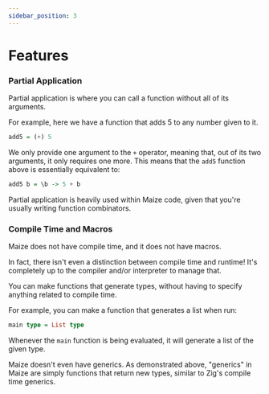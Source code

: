```yaml
---
sidebar_position: 3
---
```


# Features

### Partial Application
Partial application is where you can call a function without all of its
arguments.

For example, here we have a function that adds 5 to any number given to it.
```haskell
add5 = (+) 5
```
We only provide one argument to the `+` operator, meaning that, out of its two
arguments, it only requires one more. This means that the `add5` function above
is essentially equivalent to:
```haskell
add5 b = \b -> 5 + b
```

Partial application is heavily used within Maize code, given that you're usually
writing function combinators.

### Compile Time and Macros
Maize does not have compile time, and it does not have macros.

In fact, there isn't even a distinction between compile time and runtime!
It's completely up to the compiler and/or interpreter to manage that.

You can make functions that generate types, without having to specify anything
related to compile time.

For example, you can make a function that generates a list when run:
```haskell
main type = List type
```
Whenever the `main` function is being evaluated, it will generate a list of the
given type.

Maize doesn't even have generics. As demonstrated above, "generics" in Maize are
simply functions that return new types, similar to Zig's compile time generics.
